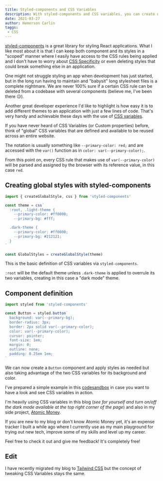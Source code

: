 ```yaml
---
title: Styled-components and CSS Variables
description: With styled-components and CSS variables, you can create new themes for your app with just a few lines of code.
date: 2021-03-27
author: Hemerson Carlin
taggs:
 - CSS
---
```


[styled-components](https://styled-components.com/) is a great library for styling React applications.
What I like most about it is that I can keep both component and its styles in a "scoped" manner where I easily have access to the CSS rules being applied and I don't have to worry about [CSS Specificity](https://developer.mozilla.org/en-US/docs/Web/CSS/Specificity) or even deleting styles that could break something else in an application.

One might not struggle styling an app when development has just started, but in the long run having to maintain and "babysit" long stylesheet files is a complete nightmare.
We are never 100% sure if a certain CSS rule can be deleted from a codebase with several components (believe me, I've been there 😥).

Another great developer experience I'd like to highlight is how easy it is to add different themes to an application with just a few lines of code.
That's very handy and achievable these days with the use of [CSS variables](https://developer.mozilla.org/en-US/docs/Web/CSS/Using_CSS_custom_properties).

If you have never heard of CSS Variables (or Custom properties) before, think of "global" CSS variables that are defined and available to be reused across an entire website.

The notation is usually something like `--primary-color: red;` and are accessed with the `var()` function as in `color: var(--primary-color);`.

From this point on, every CSS rule that makes use of `var(--primary-color)` will be parsed and assigned by the browser with its reference value, in this case `red`.

## Creating global styles with styled-components

```js
import { createGlobalStyle, css } from 'styled-components'

const theme = css`
  :root, .light-theme {
    --primary-color: #ff0000;
    --primary-bg: #fff;

  .dark-theme {
    --primary-color: #ff0000;
    --primary-bg: #212121;
  }
`

const GlobalStyles = createGlobalStyle(theme)
```

This is the basic definition of CSS variables via `styled-components`.

`:root` will be the default theme unless `.dark-theme` is applied to overrule its two variables, creating in this case a "dark mode" theme.

## Component definition

```js
import styled from 'styled-components'

const Button = styled.button`
  background: var(--primary-bg);
  border-radius: 3px;
  border: 2px solid var(--primary-color);
  color: var(--primary-color);
  cursor: pointer;
  font-size: 1em;
  margin: 0;
  outline: none;
  padding: 0.25em 1em;
`
```

We can now create a `Button` component and apply styles as needed but also taking advantage of the two CSS variables for its background and color.

I've prepared a simple example in this [codesandbox](https://codesandbox.io/s/styled-components-css-variables-ojvmx) in case you want to have a look and see CSS variables in action.

I'm heavily using CSS variables in this blog (_see for yourself and turn on/off the dark mode available at the top right corner of the page_) and also in my side project, [Atomic Money](https://atomicmoney.app).

If you are new to my blog or don't know Atomic Money yet, it's an expense tracker I built a while ago where I currently use as my main playground for trying out new tech, improve some of my skills and level up my career.

Feel free to check it out and give me feedback! It's completely free!

## Edit

I have recently migrated my blog to [Tailwind CSS](https://tailwindcss.com/) but the concept of tweaking CSS Variables stays the same.
